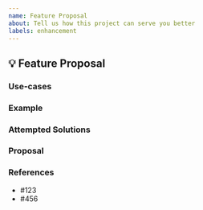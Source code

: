 ```yaml
---
name: Feature Proposal
about: Tell us how this project can serve you better
labels: enhancement
---
```


<!---
Please read this!

Before opening a new issue, make sure to search for keywords in the existing
issues and verify the issue you're about to submit isn't a duplicate.
--->

## :bulb: Feature Proposal
### Use-cases
<!---
In order to properly evaluate a feature request, it is necessary to understand the
use-cases for it. Please describe below the _end goal_ you are trying to achieve 
that has led you to request this feature. Please keep this section focused on the 
problem and not on the suggested solution. We'll get to that in a moment, below!
--->


### Example
<!--- Please provide an example for how this feature would be used --->


### Attempted Solutions
<!---
If you've already tried to solve the problem with existing features and found a limitation 
that prevented you from succeeding, please describe it below in as much detail as possible.
--->


### Proposal
<!---
If you have an idea for a way to address the problem, please describe it below.
If you're not sure of some details, don't worry! When we evaluate the feature request we may
suggest modifications as necessary to work within the design constraints of the project.
--->


### References
<!--
Are there any other GitHub issues, whether open or closed, that are related to the problem
you've described above or to the suggested solution? If so, please create a list below that
mentions each of them. For example:
--->

- #123
- #456
